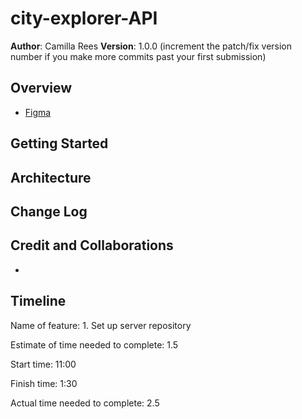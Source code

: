 # city-explorer-API

**Author**: Camilla Rees
**Version**: 1.0.0 (increment the patch/fix version number if you make more commits past your first submission)

## Overview
- [Figma](https://www.figma.com/file/SXmrRRCg2FZfSBwWOJTxjf/Web-Request-Response-Cycle?node-id=0%3A1)

<!-- Provide a high level overview of what this application is and why you are building it, beyond the fact that it's an assignment for this class. (i.e. What's your problem domain?) -->

## Getting Started
<!-- What are the steps that a user must take in order to build this app on their own machine and get it running? -->

## Architecture
<!-- Provide a detailed description of the application design. What technologies (languages, libraries, etc) you're using, and any other relevant design information. -->

## Change Log
<!-- Use this area to document the iterative changes made to your application as each feature is successfully implemented. Use time stamps. Here's an example:

01-01-2001 4:59pm - Application now has a fully-functional express server, with a GET route for the location resource. -->

## Credit and Collaborations
- 

## Timeline

Name of feature: 1. Set up server repository

Estimate of time needed to complete: 1.5

Start time: 11:00

Finish time: 1:30

Actual time needed to complete: 2.5
